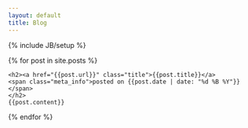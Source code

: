 ```yaml
---
layout: default
title: Blog
---
```


{% include JB/setup %}

{% for post in site.posts %}
<div class="post">
<i class="icon-post"></i>

    <h2><a href="{{post.url}}" class="title">{{post.title}}</a>
    <span class="meta_info">posted on {{post.date | date: "%d %B %Y"}}</span>
    </h2>
    {{post.content}}
</div>

{% endfor %}
